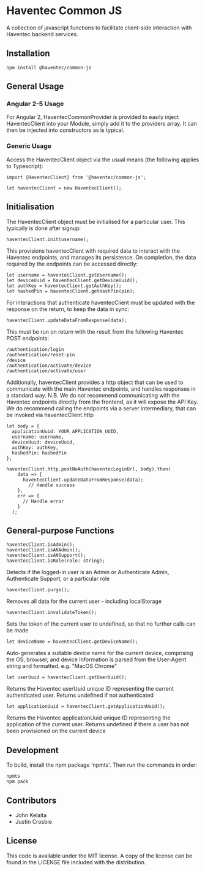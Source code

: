 # Haventec Common JS

A collection of javascript functions to facilitate client-side interaction with Haventec backend services. 

## Installation

`npm install @haventec/common-js`

## General Usage

### Angular 2-5 Usage

For Angular 2, HaventecCommonProvider is provided to easily inject HaventecClient into your Module, 
simply add it to the providers array. It can then be injected into constructors as is typical.

### Generic Usage

Access the HaventecClient object via the usual means (the following applies to Typescript):
```
import {HaventecClient} from '@haventec/common-js';

let haventecClient = new HaventecClient();
```

## Initialisation

The HaventecClient object must be initialised for a particular user. This typically is done after signup:
```
haventecClient.init(username);
```

This provisions haventecClient with required data to interact with the Haventec endpoints, and manages its persistence.
On completion, the data required by the endpoints can be accessed directly:
```
let username = haventecClient.getUsername();
let deviceUuid = haventecClient.getDeviceUuid();
let authKey = haventecClient.getAuthKey();
let hashedPin = haventecClient.getHashPin(pin);
```

For interactions that authenticate haventecClient must be updated with the response on the return, to keep the data in sync:
```
haventecClient.updateDataFromResponse(data);
```
This must be run on return with the result from the following Haventec POST endpoints:
```
/authentication/login
/authentication/reset-pin
/device
/authentication/activate/device
/authentication/activate/user
```

Additionally, haventecClient provides a http object that can be used to communicate with the main Haventec endpoints, 
and handles responses in a standard way.
N.B. We do not recommend communicating with the Haventec endpoints directly from the frontend, as it will expose the API Key.
We do recommend calling the endpoints via a server intermediary, that can be invoked via haventecClient.http
```
let body = {
  applicationUuid: YOUR_APPLICATION_UUID,
  username: username,
  deviceUuid: deviceUuid,
  authKey: authKey,
  hashedPin: hashedPin
};

haventecClient.http.postNoAuth(haventecLoginUrl, body).then(
    data => {
      haventecClient.updateDataFromResponse(data);
        // Handle success 
    },
    err => {
      // Handle error
    }
  );
```

## General-purpose Functions
```
haventecClient.isAdmin(); 
haventecClient.isANAdmin(); 
haventecClient.isANSupport(); 
haventecClient.isRole(role: string); 
```
Detects if the logged-in user is an Admin or Authenticate Admin, Authenticate Support, or a particular role

```
haventecClient.purge(); 
```
Removes all data for the current user - including localStorage

```
haventecClient.invalidateToken(); 
```
Sets the token of the current user to undefined, so that no further calls can be made

```
let deviceName = haventecClient.getDeviceName(); 
```
Auto-generates a suitable device name for the current device, comprising the OS, browser, and device
Information is parsed from the User-Agent string and formatted.
e.g. "MacOS Chrome"

```
let userUuid = haventecClient.getUserUuid(); 
```
Returns the Haventec userUuid unique ID representing the current authenticated user. Returns undefined if not authenticated

```
let applicationUuid = haventecClient.getApplicationUuid(); 
```
Returns the Haventec applicationUuid unique ID representing the application of the current user. Returns undefined if there a user has not been provisioned on the current device



## Development
To build, install the npm package 'npmts'. Then run the commands in order:
```
npmts
npm pack
```

## Contributors

 - John Kelaita
 - Justin Crosbie

## License

This code is available under the MIT license. A copy of the license can be found in the LICENSE file included with the distribution.
 